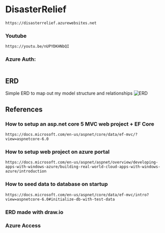 # DisasterRelief
```
https://disasterrelief.azurewebsites.net
```
### Youtube

```
https://youtu.be/nUPYDKHNbQI
```
### Azure Auth:
```
```
## ERD
Simple ERD to map out my model structure and relationships
![ERD](https://user-images.githubusercontent.com/77748858/190013052-83b7a343-0c0b-422d-8b0c-b47bdfa5a256.png)

## References

### How to setup an asp.net core 5 MVC web project + EF Core
```
https://docs.microsoft.com/en-us/aspnet/core/data/ef-mvc/?view=aspnetcore-6.0
```
### How to setup web project on azure portal
```
https://docs.microsoft.com/en-us/aspnet/aspnet/overview/developing-apps-with-windows-azure/building-real-world-cloud-apps-with-windows-azure/introduction
```
### How to seed data to database on startup
```
https://docs.microsoft.com/en-us/aspnet/core/data/ef-mvc/intro?view=aspnetcore-6.0#initialize-db-with-test-data
```
### ERD made with draw.io 

### Azure Access


